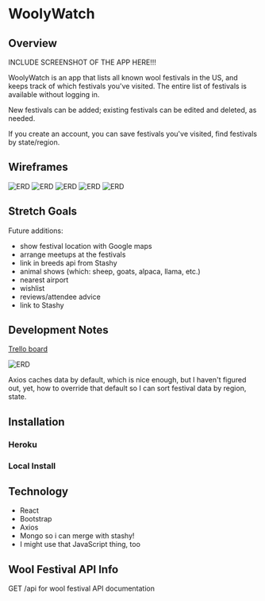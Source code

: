
# WoolyWatch

## Overview

INCLUDE SCREENSHOT OF THE APP HERE!!!

WoolyWatch is an app that lists all known wool festivals in the US, and keeps track of which festivals you've visited. The entire list of festivals is available without logging in.

New festivals can be added; existing festivals can be edited and deleted, as needed.

If you create an account, you can save festivals you've visited, find festivals by state/region.

## Wireframes

![ERD](assets/IMG_7041.JPG)
![ERD](assets/IMG_7042.JPG)
![ERD](assets/IMG_7043.JPG)
![ERD](assets/IMG_7044.JPG)
![ERD](assets/IMG_7045.JPG)


## Stretch Goals

Future additions:
* show festival location with Google maps
* arrange meetups at the festivals
* link in breeds api from Stashy
* animal shows (which: sheep, goats, alpaca, llama, etc.)
* nearest airport
* wishlist
* reviews/attendee advice
* link to Stashy


## Development Notes

[Trello board](https://trello.com/b/z4T0eaGs/woolywatch)

![ERD](assets/ERD.JPG)

Axios caches data by default, which is nice enough, but I haven't figured out, yet,  how to override that default so I can sort festival data by region, state.


## Installation

### Heroku

### Local Install


## Technology

* React 
* Bootstrap
* Axios
* Mongo so i can merge with stashy!
* I might use that JavaScript thing, too


## Wool Festival API Info

GET /api for wool festival API documentation

